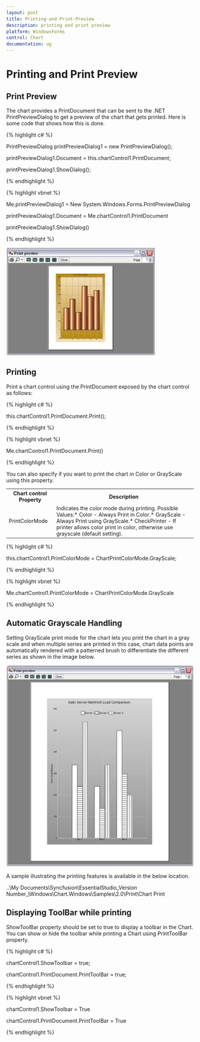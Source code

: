 ```yaml
---
layout: post
title: Printing-and-Print-Preview
description: printing and print preview 
platform: WindowsForms
control: Chart
documentation: ug
---
```


# Printing and Print Preview 

## Print Preview

The chart provides a PrintDocument that can be sent to the .NET PrintPreviewDialog to get a preview of the chart that gets printed. Here is some code that shows how this is done.


{% highlight c# %}

PrintPreviewDialog printPreviewDialog1 = new PrintPreviewDialog();

printPreviewDialog1.Document = this.chartControl1.PrintDocument;

printPreviewDialog1.ShowDialog();

{% endhighlight %}

{% highlight vbnet %}

Me.printPreviewDialog1 = New System.Windows.Forms.PrintPreviewDialog

printPreviewDialog1.Document = Me.chartControl1.PrintDocument

printPreviewDialog1.ShowDialog()

{% endhighlight %}

![](Printing-and-Print-Preview_images/Printing-and-Print-Preview_img1.jpeg)



## Printing
Print a chart control using the PrintDocument exposed by the chart control as follows:



{% highlight c# %}

this.chartControl1.PrintDocument.Print();

{% endhighlight %}

{% highlight vbnet %}

Me.chartControl1.PrintDocument.Print()

{% endhighlight %}


You can also specify if you want to print the chart in Color or GrayScale using this property.


<table>
<tr>
<th>
Chart control Property</th><th>
Description</th></tr>
<tr>
<td>
PrintColorMode</td><td>
Indicates the color mode during printing. Possible Values:* Color - Always Print in Color.* GrayScale - Always Print using GrayScale.* CheckPrinter - If printer allows color print in color, otherwise use grayscale (default setting).</td></tr>
</table>


{% highlight c# %}

this.chartControl1.PrintColorMode = ChartPrintColorMode.GrayScale;

{% endhighlight %}

{% highlight vbnet %}

Me.chartControl1.PrintColorMode = ChartPrintColorMode.GrayScale

{% endhighlight %}


## Automatic Grayscale Handling

Setting GrayScale print mode for the chart lets you print the chart in a gray scale and when multiple series are printed in this case, chart data points are automatically rendered with a patterned brush to differentiate the different series as shown in the image below.



![](Printing-and-Print-Preview_images/Printing-and-Print-Preview_img2.jpeg)



A sample illustrating the printing features is available in the below location.

..\My Documents\Syncfusion\EssentialStudio\_Version Number_\Windows\Chart.Windows\Samples\2.0\Print\Chart Print

## Displaying ToolBar while printing

ShowToolBar property should be set to true to display a toolbar in the Chart. You can show or hide the toolbar while printing a Chart using PrintToolBar property. 



{% highlight c# %}

chartControl1.ShowToolbar = true;

chartControl1.PrintDocument.PrintToolBar = true;

{% endhighlight %}

{% highlight vbnet %}

chartControl1.ShowToolbar = True

chartControl1.PrintDocument.PrintToolBar = True

{% endhighlight %}